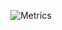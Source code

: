 <div align=center>

![Metrics](https://metrics.lecoq.io/b0kch01?template=classic&isocalendar=1&languages=1&achievements=1&lines=1&activity=1&people=1&skyline=1&isocalendar.duration=half-year&languages.limit=8&languages.sections=most-used&languages.colors=github&languages.threshold=0%25&languages.indepth=false&languages.recent.load=300&languages.recent.days=14&people.limit=24&people.size=28&people.types=followers%2C%20following&people.identicons=false&people.shuffle=false&activity.limit=5&activity.load=300&activity.days=14&activity.filter=all&activity.visibility=all&activity.timestamps=false&achievements.threshold=A&achievements.secrets=true&achievements.limit=0&skyline.year=current-year&skyline.frames=60&skyline.quality=0.5&skyline.compatibility=false&config.timezone=America%2FLos_Angeles)


</div>

